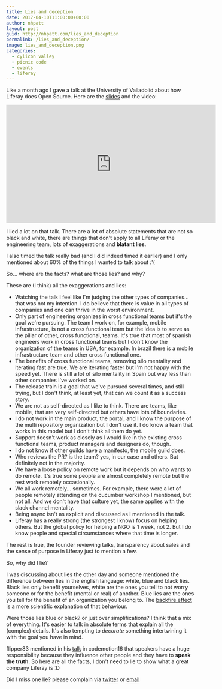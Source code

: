 ```yaml
---
title: Lies and deception
date: 2017-04-10T11:00:00+00:00
author: nhpatt
layout: post
guid: http://nhpatt.com/lies_and_deception
permalink: /lies_and_deception/
image: lies_and_deception.png
categories:
  - cylicon valley
  - picnic code
  - events
  - liferay
---
```


Like a month ago I gave a talk at the University of Valladolid about how Liferay does Open Source. 
Here are the [slides](https://docs.google.com/presentation/d/19_bMHH70adA_yH5a6XG836-Jy1KZQ0m6rfFFwuFTCQc/) and the video:   

<iframe width="560" height="315" src="https://www.youtube.com/embed/YKsXUEmqW7I" frameborder="0" allowfullscreen></iframe>

I lied a lot on that talk. There are a lot of absolute statements that are not so black and white, there are things that 
don't apply to all Liferay or the engineering team, lots of exaggerations and **blatant lies**.

I also timed the talk really bad (and I did indeed timed it earlier) and I only mentioned about 60% of the things 
I wanted to talk about :'(

So... where are the facts? what are those lies? and why?

These are (I think) all the exaggerations and lies:

* Watching the talk I feel like I'm judging the other types of companies... that was not my intention. 
I do believe that there is value in all types of companies and one can thrive in the worst environment.
* Only part of engineering organizes in cross functional teams but it's the goal we're pursuing. The team I work on, for example, 
mobile infrastructure, is not a cross functional team but the idea is to serve as the pillar of other, cross functional, teams.
It's true that most of spanish engineers work in cross functional teams but I don't know the organization of the teams in USA, for example. 
In brazil there is a mobile infrastructure team and other cross functional one. 
* The benefits of cross functional teams, removing silo mentality and iterating fast are true.
 We are iterating faster but I'm not happy with the speed yet. There is still a lot of silo mentality in Spain but way less than other companies I've worked on.
* The release train is a goal that we've pursued several times, and still trying, but I don't think, at least yet, that can we count it as a success story.
* We are not as self-directed as I like to think. There are teams, like mobile, that are very self-directed but others have lots of boundaries.
* I do not work in the main product, the portal, and I know the purpose of the multi repository organization but I don't use it. 
I do know a team that works in this model but I don't think all them do yet.
* Support doesn't work as closely as I would like in the existing cross functional teams, product managers and designers do, though.
* I do not know if other guilds have a manifesto, the mobile guild does.
* Who reviews the PR? is the team? yes, in our case and others. But definitely not in the majority.
* We have a loose policy on remote work but it depends on who wants to do remote. It's true some people are almost completely remote but the rest
work remotely occasionally.
* We all work remotely... sometimes. For example, there were a lot of people remotely attending on the cucumber workshop I mentioned, but not all. 
And we don't have that culture yet, the same applies with the slack channel mentality.
* Being async isn't as explicit and discussed as I mentioned in the talk.
* Liferay has a really strong (the strongest I know) focus on helping others. But the global policy for helping a NGO is 1 week, not 2. 
But I do know people and special circumstances where that time is longer.

The rest is true, the founder reviewing talks, transparency about sales and the sense of purpose in Liferay just to mention a few.

So, why did I lie?

I was discussing about lies the other day and someone mentioned the difference between lies in the english language: white, blue and black lies. 
Black lies only benefit yourselves, white are the ones you tell to not worry someone or for the benefit (mental or real) of another. 
Blue lies are the ones you tell for the benefit of an organization you belong to. The [backfire effect](http://rationalwiki.org/wiki/Backfire_effect) 
is a more scientific explanation of that behaviour.

Were those lies blue or black? or just over simplifications? I think that a mix of everything. It's easier to talk in 
absolute terms that explain all the (complex) details. It's also tempting to *decorate* something intertwining it with 
the goal you have in mind. 

flipper83 mentioned in his [talk](https://www.youtube.com/watch?v=2jaPgSiy1jg) in codemotion16 that 
speakers have a huge responsibility because they influence other people and they have to **speak the truth**. So here are all the facts, 
I don't need to lie to show what a great company Liferay is :D

Did I miss one lie? please complain via [twitter](http://twitter.com/nhpatt) or [email](mailto:nhpatt@gmail.com)